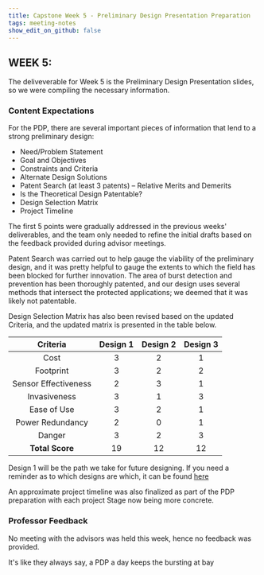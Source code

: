 ```yaml
---
title: Capstone Week 5 - Preliminary Design Presentation Preparation
tags: meeting-notes
show_edit_on_github: false
---
```

## WEEK 5:
<!--summary statement-->
The deliveverable for Week 5 is the Preliminary Design Presentation slides, so we were compiling the necessary information.

### Content Expectations

For the PDP, there are several important pieces of information that lend to a strong preliminary design:
- Need/Problem Statement
- Goal and Objectives
- Constraints and Criteria
- Alternate Design Solutions
- Patent Search (at least 3 patents) – Relative Merits and Demerits
- Is the Theoretical Design Patentable?
- Design Selection Matrix
- Project Timeline

The first 5 points were gradually addressed in the previous weeks' deliverables, and the team only needed to refine the initial drafts based on the feedback provided during advisor meetings.

Patent Search was carried out to help gauge the viability of the preliminary design, and it was pretty helpful to gauge the extents to which the field has been blocked for further innovation. The area of burst detection and prevention has been thoroughly patented, and our design uses several methods that intersect the protected applications; we deemed that it was likely not patentable.

Design Selection Matrix has also been revised based on the updated Criteria, and the updated matrix is presented in the table below.

| Criteria             | Design 1  | Design 2   |Design 3    |
| :----:               |  :----:   |   :----:   | :----:     |
|    Cost              |     3     |      2     |      1     |
|  Footprint           |     3     |      2     |      2     |
| Sensor Effectiveness |     2     |      3     |      1     |
|  Invasiveness        |     3     |      1     |      3     |
|   Ease of Use        |     3     |      2     |      1     |
|  Power Redundancy    |     2     |      0     |      1     |
|  Danger              |     3     |      2     |      3     |
|  **Total Score**     |     19    |      12    |      12    |

Design 1 will be the path we take for future designing. If you need a reminder as to which designs are which, it can be found [here]()

An approximate project timeline was also finalized as part of the PDP preparation with each project Stage now being more concrete.

### Professor Feedback

No meeting with the advisors was held this week, hence no feedback was provided.

It's like they always say, a PDP a day keeps the bursting at bay
<!--more-->
